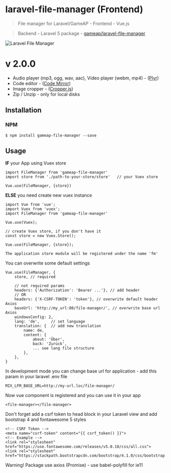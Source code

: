 # laravel-file-manager (Frontend)

> File manager for Laravel/GameAP - Frontend - Vue.js 

> Backend - Laravel 5 package - [gameap/laravel-file-manager](https://github.com/gameap/laravel-file-manager)

![Laravel File Manager](https://raw.github.com/gameap/vue-gameap-file-manager/master/src/assets/laravel-file-manager.gif?raw=true)

# v 2.0.0

* Audio player (mp3, ogg, wav, aac), Video player (webm, mp4) - ([Plyr](https://github.com/sampotts/plyr))
* Code editor - ([Code Mirror](https://github.com/codemirror/codemirror))
* Image cropper - ([Cropper.js](https://github.com/fengyuanchen/cropperjs))
* Zip / Unzip - only for local disks


## Installation

### NPM
```
$ npm install gameap-file-manager --save
```

## Usage

**IF** your App using Vuex store

```
import FileManager from 'gameap-file-manager'
import store from './path-to-your-store/store'   // your Vuex store

Vue.use(FileManager, {store})
```

**ELSE** you need create new vuex instance

```
import Vue from 'vue';
import Vuex from 'vuex';
import FileManager from 'gameap-file-manager'

Vue.use(Vuex);

// create Vuex store, if you don't have it
const store = new Vuex.Store();

Vue.use(FileManager, {store});
```

`The application store module will be registered under the name 'fm'`

You can overwrite some default settings

```
Vue.use(FileManager, {
    store, // required
    
    // not required params
    headers: {'Authorization': 'Bearer ...'}, // add header
    // OR
    headers: {'X-CSRF-TOKEN': 'token'}, // overwrite default header Axios
    baseUrl: 'http://my_url:80/file-manager/', // overwrite base url Axios
    windowsConfig: 2,
    lang: 'de',     // set language
    translation: {  // add new translation
        name: de,
        content: {
            about: 'Über',
            back: 'Zurück',
            ... see lang file structure
        },
    },
}
```

In development mode you can change base url for application -  add this param in your laravel .env file

```
MIX_LFM_BASE_URL=http://my-url.loc/file-manager/
```

Now vue component is registered and you can use it in your app
```
<file-manager></file-manager>
```

Don't forget add a csrf token to head block in your Laravel view and add bootstrap 4 and fontawesome 5 styles
```
<!-- CSRF Token -->
<meta name="csrf-token" content="{{ csrf_token() }}">
<!-- Example -->
<link rel="stylesheet" href="https://use.fontawesome.com/releases/v5.0.10/css/all.css">
<link rel="stylesheet" href="https://stackpath.bootstrapcdn.com/bootstrap/4.1.0/css/bootstrap.min.css">
```

Warning! Package use axios (Promise) - use babel-polyfill for ie11
